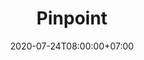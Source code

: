 ---
title     : Pinpoint
thumbnail : pinpoint
address   : https://pinpointhq.com
sitemap   : false
date      : 2020-07-24T08:00:00+07:00
---